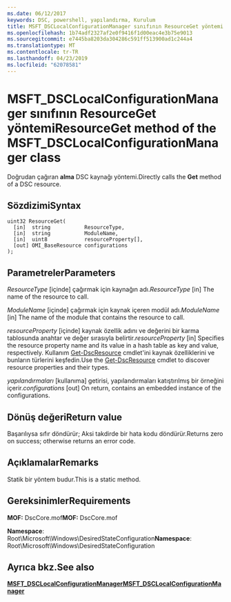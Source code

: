 ```yaml
---
ms.date: 06/12/2017
keywords: DSC, powershell, yapılandırma, Kurulum
title: MSFT_DSCLocalConfigurationManager sınıfının ResourceGet yöntemi
ms.openlocfilehash: 1b74adf2327af2e0f9416f1d00eac4e3b75e9013
ms.sourcegitcommit: e7445ba8203da304286c591ff513900ad1c244a4
ms.translationtype: MT
ms.contentlocale: tr-TR
ms.lasthandoff: 04/23/2019
ms.locfileid: "62078581"
---
```

# <a name="resourceget-method-of-the-msftdsclocalconfigurationmanager-class"></a><span data-ttu-id="17c94-103">MSFT_DSCLocalConfigurationManager sınıfının ResourceGet yöntemi</span><span class="sxs-lookup"><span data-stu-id="17c94-103">ResourceGet method of the MSFT_DSCLocalConfigurationManager class</span></span>

<span data-ttu-id="17c94-104">Doğrudan çağıran **alma** DSC kaynağı yöntemi.</span><span class="sxs-lookup"><span data-stu-id="17c94-104">Directly calls the **Get** method of a DSC resource.</span></span>

## <a name="syntax"></a><span data-ttu-id="17c94-105">Sözdizimi</span><span class="sxs-lookup"><span data-stu-id="17c94-105">Syntax</span></span>

```mof
uint32 ResourceGet(
  [in]  string           ResourceType,
  [in]  string           ModuleName,
  [in]  uint8            resourceProperty[],
  [out] OMI_BaseResource configurations
);
```

## <a name="parameters"></a><span data-ttu-id="17c94-106">Parametreler</span><span class="sxs-lookup"><span data-stu-id="17c94-106">Parameters</span></span>

<span data-ttu-id="17c94-107">*ResourceType* \[içinde\] çağırmak için kaynağın adı.</span><span class="sxs-lookup"><span data-stu-id="17c94-107">*ResourceType* \[in\] The name of the resource to call.</span></span>

<span data-ttu-id="17c94-108">*ModuleName* \[içinde\] çağırmak için kaynak içeren modül adı.</span><span class="sxs-lookup"><span data-stu-id="17c94-108">*ModuleName* \[in\] The name of the module that contains the resource to call.</span></span>

<span data-ttu-id="17c94-109">*resourceProperty* \[içinde\] kaynak özellik adını ve değerini bir karma tablosunda anahtar ve değer sırasıyla belirtir.</span><span class="sxs-lookup"><span data-stu-id="17c94-109">*resourceProperty* \[in\] Specifies the resource property name and its value in a hash table as key and value, respectively.</span></span> <span data-ttu-id="17c94-110">Kullanım [Get-DscResource](/powershell/module/PSDesiredStateConfiguration/Get-DscResource) cmdlet'ini kaynak özelliklerini ve bunların türlerini keşfedin.</span><span class="sxs-lookup"><span data-stu-id="17c94-110">Use the [Get-DscResource](/powershell/module/PSDesiredStateConfiguration/Get-DscResource) cmdlet to discover resource properties and their types.</span></span>

<span data-ttu-id="17c94-111">*yapılandırmaları* \[kullanıma\] getirisi, yapılandırmaları katıştırılmış bir örneğini içerir.</span><span class="sxs-lookup"><span data-stu-id="17c94-111">*configurations* \[out\] On return, contains an embedded instance of the configurations.</span></span>

## <a name="return-value"></a><span data-ttu-id="17c94-112">Dönüş değeri</span><span class="sxs-lookup"><span data-stu-id="17c94-112">Return value</span></span>

<span data-ttu-id="17c94-113">Başarılıysa sıfır döndürür; Aksi takdirde bir hata kodu döndürür.</span><span class="sxs-lookup"><span data-stu-id="17c94-113">Returns zero on success; otherwise returns an error code.</span></span>

## <a name="remarks"></a><span data-ttu-id="17c94-114">Açıklamalar</span><span class="sxs-lookup"><span data-stu-id="17c94-114">Remarks</span></span>

<span data-ttu-id="17c94-115">Statik bir yöntem budur.</span><span class="sxs-lookup"><span data-stu-id="17c94-115">This is a static method.</span></span>

## <a name="requirements"></a><span data-ttu-id="17c94-116">Gereksinimler</span><span class="sxs-lookup"><span data-stu-id="17c94-116">Requirements</span></span>

<span data-ttu-id="17c94-117">**MOF:** DscCore.mof</span><span class="sxs-lookup"><span data-stu-id="17c94-117">**MOF:** DscCore.mof</span></span>

<span data-ttu-id="17c94-118">**Namespace**: Root\Microsoft\Windows\DesiredStateConfiguration</span><span class="sxs-lookup"><span data-stu-id="17c94-118">**Namespace**: Root\Microsoft\Windows\DesiredStateConfiguration</span></span>

## <a name="see-also"></a><span data-ttu-id="17c94-119">Ayrıca bkz.</span><span class="sxs-lookup"><span data-stu-id="17c94-119">See also</span></span>

[<span data-ttu-id="17c94-120">**MSFT_DSCLocalConfigurationManager**</span><span class="sxs-lookup"><span data-stu-id="17c94-120">**MSFT_DSCLocalConfigurationManager**</span></span>](msft-dsclocalconfigurationmanager.md)